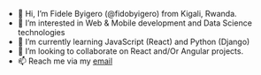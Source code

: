 - 👋 Hi, I’m Fidele Byigero (@fidobyigero) from Kigali, Rwanda.
- 👀 I’m interested in Web & Mobile development and Data Science technologies
- 🌱 I’m currently learning JavaScript (React) and Python (Django)
- 💞️ I’m looking to collaborate on React and/Or Angular projects.
- 📫 Reach me via my <a href="mailto:fidobyigero@gmail.com"> email</a>

<!---
fidobyigero/fidobyigero is a ✨ special ✨ repository because its `README.md` (this file) appears on your GitHub profile.
You can click the Preview link to take a look at your changes.
--->
